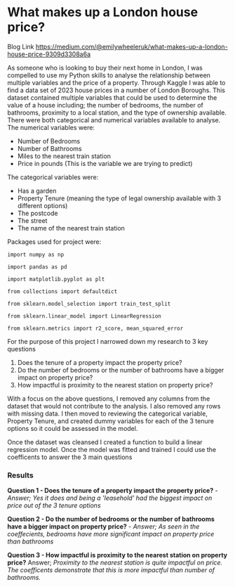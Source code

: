 # What makes up a London house price?
Blog Link   https://medium.com/@emilywheeleruk/what-makes-up-a-london-house-price-9309d3308a6a


As someone who is looking to buy their next home in London, I was compelled to use my Python skills to analyse the relationship between multiple variables and the price of a property. 
Through Kaggle I was able to find a data set of 2023 house prices in a number of London Boroughs. This dataset contained multiple variables that could be used to determine the value of a house including; the number of bedrooms, the number of bathrooms, proximity to a local station, and the type of ownership available. 
There were both categorical and numerical variables available to analyse. 
The numerical variables were:
- Number of Bedrooms
- Number of Bathrooms
- Miles to the nearest train station
- Price in pounds (This is the variable we are trying to predict)
  
The categorical variables were:
- Has a garden
- Property Tenure (meaning the type of legal ownership available with 3 different options)
- The postcode
- The street
- The name of the nearest train station

Packages used for project were:

`import numpy as np`

`import pandas as pd`

`import matplotlib.pyplot as plt`

`from collections import defaultdict`

`from sklearn.model_selection import train_test_split`

`from sklearn.linear_model import LinearRegression`

`from sklearn.metrics import r2_score, mean_squared_error`

For the purpose of this project I narrowed down my research to 3 key questions
1. Does the tenure of a property impact the property price?
2. Do the number of bedrooms or the number of bathrooms have a bigger impact on property price? 
3. How impactful is proximity to the nearest station on property price? 

With a focus on the above questions, I removed any columns from the dataset that would not contribute to the analysis. 
I also removed any rows with missing data.
I then moved to reviewing the categorical variable, Property Tenure, and created dummy variables for each of the 3 tenure options so it could be assessed in the model.

Once the dataset was cleansed I created a function to build a linear regression model. 
Once the model was fitted and trained I could use the coefficents to answer the 3 main questions

### Results

**Question 1 - Does the tenure of a property impact the property price?** - *Answer; Yes it does and being a 'leasehold' had the biggest impact on price out of the 3 tenure options*

**Question 2 - Do the number of bedrooms or the number of bathrooms have a bigger impact on property price?** - *Answer; As seen in the coeffecients, bedrooms have more significant impact on property price than bathrooms*

**Question 3 - How impactful is proximity to the nearest station on property price?** Answer; *Proximity to the nearest station is quite impactful on price. The coefficents demonstrate that this is more impactful than number of bathrooms.*
